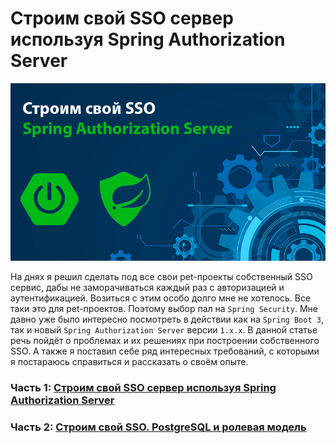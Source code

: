 # Строим свой SSO сервер используя Spring Authorization Server

<p align="center">
    <img src="https://raw.githubusercontent.com/dlabs71/spring-authorization-server-example/chapter-1/article-images/poster.png" alt="Постер"/>
</p>

На днях я решил сделать под все свои pet-проекты собственный SSO сервис, дабы не заморачиваться каждый раз с
авторизацией и аутентификацией. Возиться с этим особо долго мне не хотелось. Все таки это для pet-проектов. Поэтому
выбор пал на `Spring Security`. Мне давно уже было интересно посмотреть в действии как на `Spring Boot 3`, так и новый
`Spring Authorization Server` версии `1.x.x`. В данной статье речь пойдёт о проблемах и их решениях при построении
собственного SSO. А также я поставил себе ряд интересных требований, с которыми я постараюсь справиться и рассказать о
своём опыте.

### Часть 1: [Строим свой SSO сервер используя Spring Authorization Server](https://habr.com/ru/articles/737548/)
### Часть 2: [Строим свой SSO. PostgreSQL и ролевая модель](https://habr.com/ru/articles/746698/)